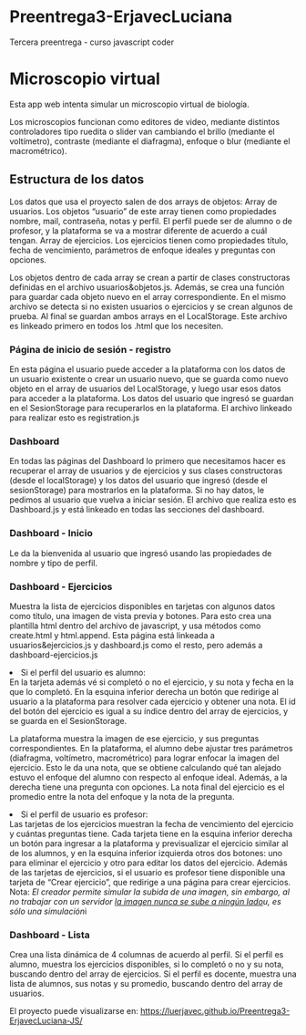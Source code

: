 # Preentrega3-ErjavecLuciana
Tercera preentrega - curso javascript coder

<b><h1>Microscopio virtual</h1></b>
Esta app web intenta simular un microscopio virtual de biología. 

Los microscopios funcionan como editores de video, mediante distintos controladores tipo ruedita o slider van cambiando el brillo (mediante el voltímetro), contraste (mediante el diafragma), enfoque o blur (mediante el macrométrico).

<b><h2>Estructura de los datos</h2></b>
Los datos que usa el proyecto salen de dos arrays de objetos: 
Array de usuarios. Los objetos “usuario” de este array tienen como propiedades nombre, mail, contraseña, notas y perfil. El perfil puede ser de alumno o de profesor, y la plataforma se va a mostrar diferente de acuerdo a cuál tengan.
Array de ejercicios. Los ejercicios tienen como propiedades título, fecha de vencimiento, parámetros de enfoque ideales y preguntas con opciones.

Los objetos dentro de cada array se crean a partir de clases constructoras definidas en el archivo usuarios&objetos.js. Además, se crea una función para guardar cada objeto nuevo en el array correspondiente. En el mismo archivo se detecta si no existen usuarios o ejercicios y se crean algunos de prueba. Al final se guardan ambos arrays en el LocalStorage.
Este archivo es linkeado primero en todos los .html que los necesiten.

<b><h3>Página de inicio de sesión - registro</h3></b>
En esta página el usuario puede acceder a la plataforma con los datos de un usuario existente o crear un usuario nuevo, que se guarda como nuevo objeto en el array de usuarios del LocalStorage, y luego usar esos datos para acceder a la plataforma. Los datos del usuario que ingresó se guardan en el SesionStorage para recuperarlos en la plataforma. El archivo linkeado para realizar esto es registration.js

<b><h3>Dashboard</h3></b>
En todas las páginas del Dashboard lo primero que necesitamos hacer es recuperar el array de usuarios y de ejercicios y sus clases constructoras (desde el localStorage) y los datos del usuario que ingresó (desde el sesionStorage) para mostrarlos en la plataforma. Si no hay datos, le pedimos al usuario que vuelva a iniciar sesión. El archivo que realiza esto es Dashboard.js y está linkeado en todas las secciones del dashboard.

<b><h3>Dashboard - Inicio</h3></b>
Le da la bienvenida al usuario que ingresó usando las propiedades de nombre y tipo de perfil.

<b><h3>Dashboard - Ejercicios</h3></b>
Muestra la lista de ejercicios disponibles en tarjetas con algunos datos como título, una imagen de vista previa y botones. Para esto crea una plantilla html dentro del archivo de javascript, y usa métodos como create.html y html.append. Esta página está linkeada a usuarios&ejercicios.js y dashboard.js como el resto, pero además a dashboard-ejercicios.js

<li>Si el perfil del usuario es alumno: <br>
En la tarjeta además vé si completó o no el ejercicio, y su nota y fecha en la que lo completó. En la esquina inferior derecha un botón que redirige al usuario a la plataforma para resolver cada ejercicio y obtener una nota. El id del botón del ejercicio es igual a su índice dentro del array de ejercicios, y se guarda en el SesionStorage.

La plataforma muestra la imagen de ese ejercicio, y sus preguntas correspondientes. En la plataforma, el alumno debe ajustar tres parámetros (diafragma, voltímetro, macrométrico) para lograr enfocar la imagen del ejercicio. Esto le da una nota, que se obtiene calculando qué tan alejado estuvo el enfoque del alumno con respecto al enfoque ideal.
Además, a la derecha tiene una pregunta con opciones.
La nota final del ejercicio es el promedio entre la nota del enfoque y la nota de la pregunta. 

<li>Si el perfil de usuario es profesor: <br>
Las tarjetas de los ejercicios muestran la fecha de vencimiento del ejercicio y cuántas preguntas tiene. Cada tarjeta tiene en la esquina inferior derecha un botón para ingresar a la plataforma y previsualizar el ejercicio similar al de los alumnos, y en la esquina inferior izquierda otros dos botones: uno para eliminar el ejercicio y otro para editar los datos del ejercicio. 
Además de las tarjetas de ejercicios, si el usuario es profesor tiene disponible una tarjeta de “Crear ejercicio”, que redirige a una página para crear ejercicios. 
  Nota: <i>El creador permite simular la subida de una imagen, sin embargo, al no trabajar con un servidor <u>la imagen nunca se sube a ningún lado</u>u, es sólo una simulación</i>i

<b><h3>Dashboard - Lista</h3></b>
Crea una lista dinámica de 4 columnas de acuerdo al perfil.
Si el perfil es alumno, muestra los ejercicios disponibles, si lo completó o no y su nota, buscando dentro del array de ejercicios.
Si el perfil es docente, muestra una lista de alumnos, sus notas y su promedio, buscando dentro del array de usuarios.

El proyecto puede visualizarse en:
https://luerjavec.github.io/Preentrega3-ErjavecLuciana-JS/
